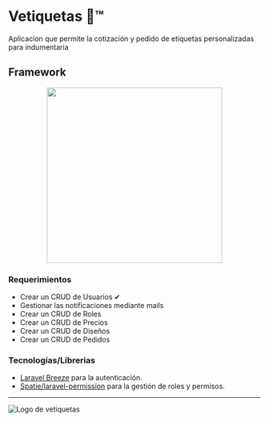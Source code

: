 # Vetiquetas 🔻™

Aplicacion que permite la cotización y pedido de etiquetas personalizadas para indumentaria

## Framework

<p align="center"><a href="https://laravel.com" target="_blank"><img src="https://raw.githubusercontent.com/laravel/art/master/logo-lockup/5%20SVG/2%20CMYK/1%20Full%20Color/laravel-logolockup-cmyk-red.svg" width="350"></a></p>

### Requerimientos

-   Crear un CRUD de Usuarios ✔
-   Gestionar las notificaciones mediante mails
-   Crear un CRUD de Roles
-   Crear un CRUD de Precios
-   Crear un CRUD de Diseños
-   Crear un CRUD de Pedidos

### Tecnologías/Librerias

-   [Laravel Breeze](https://github.com/laravel/breeze) para la autenticación.
-   [Spatie/laravel-permission](https://github.com/spatie/laravel-permission) para la gestión de roles y permisos.

---

![Logo de vetiquetas](https://scontent.fepa9-2.fna.fbcdn.net/v/t39.30808-6/326758992_1233023730678083_8577635568787386733_n.jpg?_nc_cat=101&ccb=1-7&_nc_sid=09cbfe&_nc_ohc=TlC0QXkKGU0AX_wn2Hg&_nc_ht=scontent.fepa9-2.fna&oh=00_AfAHK8uaL0rcINup37iLI3N4p9_xOir6eqyjMeowvDvJoA&oe=64AFD7F8)

